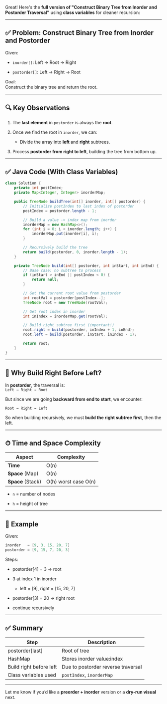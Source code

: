 Great! Here's the **full version of "Construct Binary Tree from Inorder and Postorder Traversal"** using **class variables** for cleaner recursion:

---

## ✅ Problem: Construct Binary Tree from Inorder and Postorder

Given:

- `inorder[]`: Left → Root → Right
    
- `postorder[]`: Left → Right → Root
    

Goal:  
Construct the binary tree and return the root.

---

## 🔍 Key Observations

1. The **last element** in `postorder` is always the **root**.
    
2. Once we find the root in `inorder`, we can:
    
    - Divide the array into **left** and **right** subtrees.
        
3. Process **postorder from right to left**, building the tree from bottom up.
    

---

## ✅ Java Code (With Class Variables)

```java
class Solution {
    private int postIndex;
    private Map<Integer, Integer> inorderMap;

    public TreeNode buildTree(int[] inorder, int[] postorder) {
        // Initialize postIndex to last index of postorder
        postIndex = postorder.length - 1;

        // Build a value -> index map from inorder
        inorderMap = new HashMap<>();
        for (int i = 0; i < inorder.length; i++) {
            inorderMap.put(inorder[i], i);
        }

        // Recursively build the tree
        return build(postorder, 0, inorder.length - 1);
    }

    private TreeNode build(int[] postorder, int inStart, int inEnd) {
        // Base case: no subtree to process
        if (inStart > inEnd || postIndex < 0) {
            return null;
        }

        // Get the current root value from postorder
        int rootVal = postorder[postIndex--];
        TreeNode root = new TreeNode(rootVal);

        // Get root index in inorder
        int inIndex = inorderMap.get(rootVal);

        // Build right subtree first (important!)
        root.right = build(postorder, inIndex + 1, inEnd);
        root.left = build(postorder, inStart, inIndex - 1);

        return root;
    }
}
```

---

## 🧠 Why Build Right Before Left?

In **postorder**, the traversal is:  
`Left → Right → Root`

But since we are going **backward from end to start**, we encounter:

`Root → Right → Left`

So when building recursively, we must **build the right subtree first**, then the left.

---

## ⏱ Time and Space Complexity

|Aspect|Complexity|
|---|---|
|**Time**|O(n)|
|**Space** (Map)|O(n)|
|**Space** (Stack)|O(h) worst case O(n)|

- `n` = number of nodes
    
- `h` = height of tree
    

---

## 📘 Example

Given:

```java
inorder   = [9, 3, 15, 20, 7]
postorder = [9, 15, 7, 20, 3]
```

Steps:

- postorder[4] = 3 → root
    
- 3 at index 1 in inorder
    
    - left = [9], right = [15, 20, 7]
        
- postorder[3] = 20 → right root
    
- continue recursively
    

---

## ✅ Summary

|Step|Description|
|---|---|
|postorder[last]|Root of tree|
|HashMap|Stores inorder value:index|
|Build right before left|Due to postorder reverse traversal|
|Class variables used|`postIndex`, `inorderMap`|

---

Let me know if you’d like a **preorder + inorder** version or a **dry-run visual** next.